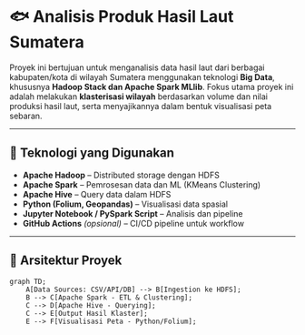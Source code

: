 # 🐟 Analisis Produk Hasil Laut Sumatera

Proyek ini bertujuan untuk menganalisis data hasil laut dari berbagai kabupaten/kota di wilayah Sumatera menggunakan teknologi **Big Data**, khususnya **Hadoop Stack dan Apache Spark MLlib**. Fokus utama proyek ini adalah melakukan **klasterisasi wilayah** berdasarkan volume dan nilai produksi hasil laut, serta menyajikannya dalam bentuk visualisasi peta sebaran.

---

## 🚀 Teknologi yang Digunakan

- **Apache Hadoop** – Distributed storage dengan HDFS
- **Apache Spark** – Pemrosesan data dan ML (KMeans Clustering)
- **Apache Hive** – Query data dalam HDFS
- **Python (Folium, Geopandas)** – Visualisasi data spasial
- **Jupyter Notebook / PySpark Script** – Analisis dan pipeline
- **GitHub Actions** *(opsional)* – CI/CD pipeline untuk workflow

---

## 🧱 Arsitektur Proyek

```mermaid
graph TD;
    A[Data Sources: CSV/API/DB] --> B[Ingestion ke HDFS];
    B --> C[Apache Spark - ETL & Clustering];
    C --> D[Apache Hive - Querying];
    C --> E[Output Hasil Klaster];
    E --> F[Visualisasi Peta - Python/Folium];
